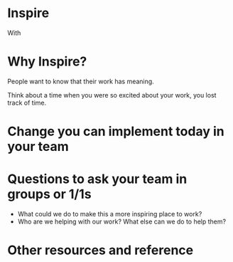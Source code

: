 # Inspire
With 

# Why Inspire?
People want to know that their work has meaning.

Think about a time when you were so excited about your work, you lost track of time.  

# Change you can implement today in your team


# Questions to ask your team in groups or 1/1s
- What could we do to make this a more inspiring place to work?
- Who are we helping with our work?  What else can we do to help them?

# Other resources and reference
